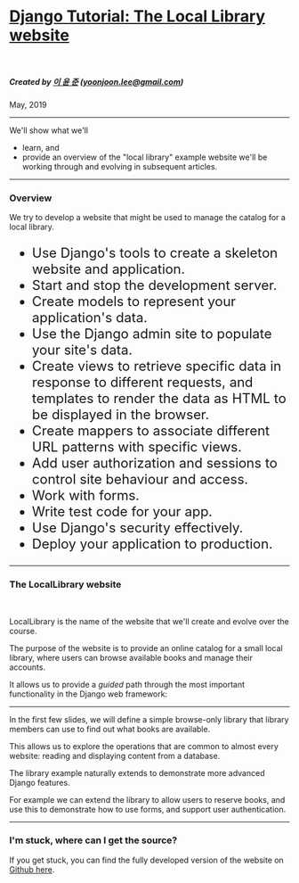 <!-- $theme: gaia -->

[Django Tutorial: The Local Library website](https://github.com/YoonJoon/AboutDjango/blob/master/tutorialLocalLibraryWebsite.md)
=================================

<br>

##### Created by [이 윤 준](https://www.facebook.com/yoonjoon.lee) (yoonjoon.lee@gmail.com)

May, 2019

---

We'll show what we'll 
- learn, and 
- provide an overview of the "local library" example website we'll be working through and evolving in subsequent articles.

---

### Overview

We try to develop a website that might be used to manage the catalog for a local library.

<font size="5">

- Use Django's tools to create a skeleton website and application.
- Start and stop the development server.
- Create models to represent your application's data.
- Use the Django admin site to populate your site's data.
- Create views to retrieve specific data in response to different requests, and templates to render the data as HTML to be displayed in the browser.
- Create mappers to associate different URL patterns with specific views.
- Add user authorization and sessions to control site behaviour and access.
- Work with forms.
- Write test code for your app.
- Use Django's security effectively.
- Deploy your application to production.
</font>

---

### The LocalLibrary website

<br>

LocalLibrary is the name of the website that we'll create and evolve over the course. 

The purpose of the website is to provide an online catalog for a small local library, where users can browse available books and manage their accounts.

It allows us to provide a <i>guided</i> path through the most important functionality in the Django web framework:

---

In the first few slides, we will define a simple browse-only library that library members can use to find out what books are available. 

This allows us to explore the operations that are common to almost every website: reading and displaying content from a database.

The library example naturally extends to demonstrate more advanced Django features. 

For example we can extend the library to allow users to reserve books, and use this to demonstrate how to use forms, and support user authentication.

---

### I'm stuck, where can I get the source?

If you get stuck, you can find the fully developed version of the website on [Github here](https://github.com/mdn/django-locallibrary-tutorial).
